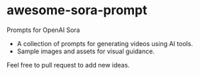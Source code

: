 # awesome-sora-prompt
Prompts for OpenAI Sora
</br>

- A collection of prompts for generating videos using AI tools.
- Sample images and assets for visual guidance.

Feel free to pull request to add new ideas.



